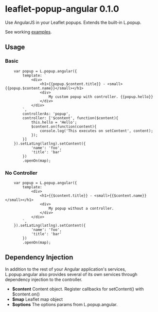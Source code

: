 # leaflet-popup-angular 0.1.0
Use AngularJS in your Leaflet popups. Extends the built-in L.popup.

See working [examples](http://grantharris.github.io/leaflet-popup-angular/examples/examples.html).

## Usage

### Basic
```
	var popup = L.popup.angular({
		template: `
			<div>
				<h1>{{popup.$content.title}} - <small>{{popup.$content.name}}</small></h1>
				<div>
					My custom popup with controller. {{popup.hello}}
				</div>
			</div>
		`,
		controllerAs: 'popup',
		controller: ['$content', function($content){
			this.hello = 'Hello';
			$content.on(function(content){
				console.log('This executes on setContent', content);
			});
		}]
	}).setLatLng(latlng).setContent({
	    	'name': 'foo',
	    	'title': 'bar'
	    })
	    .openOn(map);
```


### No Controller

```
	var popup = L.popup.angular({
		template: `
			<div>
				<h1>{{$content.title}} - <small>{{$content.name}}</small></h1>
				<div>
					My popup without a controller.
				</div>
			</div>
		`,
	}).setLatLng(latlng).setContent({
	    	'name': 'foo',
	    	'title': 'bar'
	    })
	    .openOn(map);
```

## Dependency Injection
In addition to the rest of your Angular application's services, L.popup.angular also provides several of its own services through dependency injection to the controller.

* __$content__ Content object. Register callbacks for setContent() with $content.on()
* __$map__ Leaflet map object
* __$options__ The options params from L.popup.angular.
